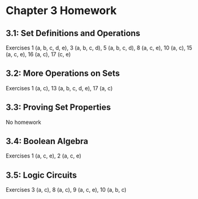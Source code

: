# Chapter 3 Homework

## 3.1: Set Definitions and Operations

Exercises 1 (a, b, c, d, e), 3 (a, b, c, d), 5 (a, b, c, d), 8 (a, c, e), 10 (a, c), 15 (a, c, e), 16 (a, c), 17 (c, e)

## 3.2: More Operations on Sets

Exercises 1 (a, c), 13 (a, b, c, d, e), 17 (a, c)

## 3.3: Proving Set Properties

No homework

## 3.4: Boolean Algebra

Exercises 1 (a, c, e), 2 (a, c, e)

## 3.5: Logic Circuits

Exercises 3 (a, c), 8 (a, c), 9 (a, c, e), 10 (a, b, c)
